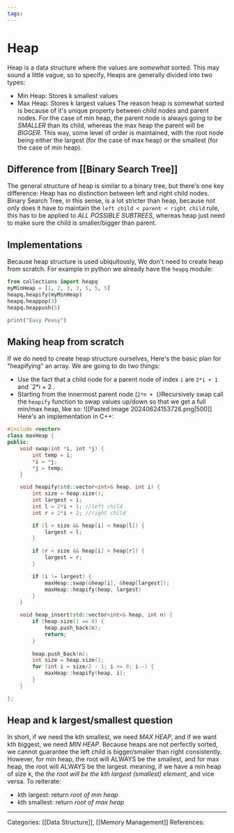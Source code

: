 ```yaml
---
tags:
---
```

# Heap
Heap is a data structure where the values are _somewhat_ sorted. This may sound a little vague, so to specify, Heaps are generally divided into two types:
- Min Heap: Stores k smallest values
- Max Heap: Stores k largest values
The reason heap is somewhat sorted is because of it's unique property between child nodes and parent nodes. For the case of min heap, the parent node is always going to be _SMALLER_ than its child, whereas the max heap the parent will be _BIGGER_. This way, some level of order is maintained, with the root node being either the largest (for the case of max heap) or the smallest (for the case of min heap).

## Difference from [[Binary Search Tree]]
The general structure of heap is similar to a binary tree, but there's one key difference: Heap has no distinction between left and right child nodes. Binary Search Tree, in this sense, is a lot stricter than heap, because not only does it have to maintain the `left child < parent < right child` rule, this has to be applied to _ALL POSSIBLE SUBTREES_, whereas heap just need to make sure the child is smaller/bigger than parent.

## Implementations
Because heap structure is used ubiquitously, We don't need to create heap from scratch. For example in python we already have the `heapq` module:
```python
from collections import heapq
myMinHeap = [1, 2, 3, 3, 5, 5, 5]
heapq.heapify(myMinHeap)
heapq.heappop(3)
heapq.heappush(5)

print("Easy Peasy")
```

## Making heap from scratch
If we do need to create heap structure ourselves, Here's the basic plan for "heapifying" an array. We are going to do two things:

- Use the fact that a child node for a parent node of index `i` are `2*i + 1` and `2*i + 2 .
- Starting from the innermost parent node (`2*n + 1`)Recursively swap call the `heapify` function to swap values up/down so that we get a full min/max heap, like so:
![[Pasted image 20240624153726.png|500]]
Here's an implementation in C++:
```c++
#include <vector>
class maxHeap {
public:
	void swap(int *i, int *j) {
		int temp = i;
		*i = *j;
		*j = temp;
	}

	void heapify(std::vector<int>& heap, int i) {
		int size = heap.size();
		int largest = i;
		int l = 2*i + 1; //left child
		int r = 2*i + 2; //right child

		if (l < size && heap[i] < heap[l]) {
			largest = l;
		}

		if (r < size && heap[i] < heap[r]) {
			largest = r;
		}

		if (i != largest) {
			maxHeap::swap(&heap[i], &heap[largest]);
			maxHeap::heapify(heap, largest)
		}
	}

	void heap_insert(std::vector<int>& heap, int n) {
		if (heap.size() == 0) {
			heap.push_back(n);
			return;
		}
		
		heap.push_back(n);
		int size = heap.size();
		for (int i = size/2 - 1; i >= 0; i--) {
			maxHeap::heapify(heap, i);
		}
	}

};
```

## Heap and k largest/smallest question
In short, if we need the kth smallest, we need _MAX HEAP_, and if we want kth biggest, we need _MIN HEAP_.
Because heaps are not perfectly sorted, we cannot guarantee the left child is bigger/smaller than right consistently. However, for min heap, the root will ALWAYS be the smallest, and for max heap, the root will ALWAYS be the largest. meaning, if we have a min heap of size k, the _the root will be the kth largest (smallest) element_, and vice versa. To reiterate:
- kth largest: return _root of min heap_
- kth smallest: return _root of max heap_


---
Categories: [[Data Structure]], [[Memory Management]]
References:
